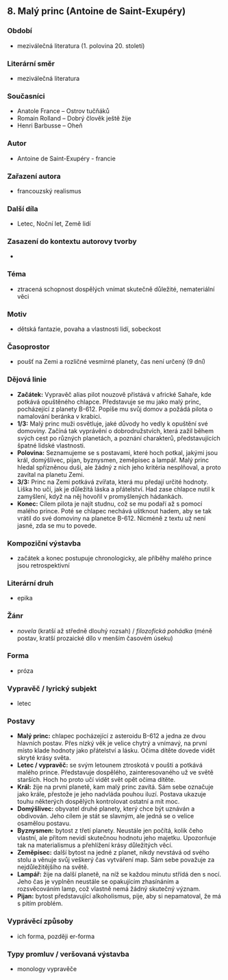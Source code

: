 ## 8. Malý princ (Antoine de Saint-Exupéry)

### Období
- meziválečná literatura (1. polovina 20. století)

### Literární směr
- meziválečná literatura

### Současníci
- Anatole France – Ostrov tučňáků
- Romain Rolland – Dobrý člověk ještě žije
- Henri Barbusse – Oheň

### Autor
- Antoine de Saint-Exupéry - francie

### Zařazení autora
- francouzský realismus

### Další díla
- Letec, Noční let, Země lidí

### Zasazení do kontextu autorovy tvorby
- 

### Téma
- ztracená schopnost dospělých vnímat skutečně důležité, nemateriální věci

### Motiv
- dětská fantazie, povaha a vlastnosti lidí, sobeckost

### Časoprostor
- poušť na Zemi a rozličné vesmírné planety, čas není určený (9 dní)

### Dějová linie
- **Začátek:** Vypravěč alias pilot nouzově přistává v africké Sahaře, kde potkává opuštěného chlapce. Představuje se mu jako malý princ, pocházející z planety B-612. Popíše mu svůj domov a požádá pilota o namalování beránka v krabici.
- **1/3:** Malý princ muži osvětluje, jaké důvody ho vedly k opuštění své domoviny. Začíná tak vyprávění o dobrodružstvích, která zažil během svých cest po různých planetách, a poznání charakterů, představujících špatné lidské vlastnosti.
- **Polovina:** Seznamujeme se s postavami, které hoch potkal, jakými jsou král, domýšlivec, pijan, byznysmen, zeměpisec a lampář. Malý princ hledal spřízněnou duši, ale žádný z nich jeho kritéria nesplňoval, a proto zavítal na planetu Zemi.
- **3/3:** Princ na Zemi potkává zvířata, která mu předají určité hodnoty. Liška ho učí, jak je důležitá láska a přátelství. Had zase chlapce nutil k zamyšlení, když na něj hovořil v promyšlených hádankách.
- **Konec:** Cílem pilota je najít studnu, což se mu podaří až s pomocí malého prince. Poté se chlapec nechává uštknout hadem, aby se tak vrátil do své domoviny na planetce B-612. Nicméně z textu už není jasné, zda se mu to povede.

### Kompoziční výstavba
- začátek a konec postupuje chronologicky, ale příběhy malého prince jsou retrospektivní

### Literární druh
- epika

### Žánr
- *novela* (kratší až středně dlouhý rozsah) / *filozofická pohádka* (méně postav, kratší prozaické dílo v menším časovém úseku)

### Forma
- próza

### Vypravěč / lyrický subjekt
- letec

### Postavy
- **Malý princ:** chlapec pocházející z asteroidu B-612 a jedna ze dvou hlavních postav. Přes nízký věk je velice chytrý a vnímavý, na první místo klade hodnoty jako přátelství a lásku. Očima dítěte dovede vidět skryté krásy světa.
- **Letec / vypravěč:** se svým letounem ztroskotá v poušti a potkává malého prince. Představuje dospělého, zainteresovaného už ve světě starších. Hoch ho proto učí vidět svět opět očima dítěte.
- **Král:** žije na první planetě, kam malý princ zavítá. Sám sebe označuje jako krále, přestože je jeho nadvláda pouhou iluzí. Postava ukazuje touhu některých dospělých kontrolovat ostatní a mít moc.
- **Domýšlivec:** obyvatel druhé planety, který chce být uznáván a obdivován. Jeho cílem je stát se slavným, ale jedná se o velice osamělou postavu.
- **Byznysmen:** bytost z třetí planety. Neustále jen počítá, kolik čeho vlastní, ale přitom nevidí skutečnou hodnotu jeho majetku. Upozorňuje tak na materialismus a přehlížení krásy důležitých věcí.
- **Zeměpisec:** další bytost na jedné z planet, nikdy nevstává od svého stolu a věnuje svůj veškerý čas vytváření map. Sám sebe považuje za nejdůležitějšího na světě.
- **Lampář:** žije na další planetě, na níž se každou minutu střídá den s nocí. Jeho čas je vyplněn neustále se opakujícím zhasínáním a rozsvěcováním lamp, což vlastně nemá žádný skutečný význam.
- **Pijan:** bytost představující alkoholismus, pije, aby si nepamatoval, že má s pitím problém.

### Vyprávěcí způsoby
- ich forma, později er-forma

### Typy promluv / veršovaná výstavba
- monology vypravěče
